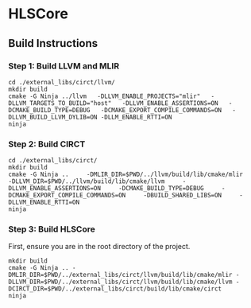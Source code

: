 # HLSCore


## Build Instructions

### Step 1: Build LLVM and MLIR
```
cd ./external_libs/circt/llvm/
mkdir build
cmake -G Ninja ../llvm   -DLLVM_ENABLE_PROJECTS="mlir"   -DLLVM_TARGETS_TO_BUILD="host"   -DLLVM_ENABLE_ASSERTIONS=ON   -DCMAKE_BUILD_TYPE=DEBUG   -DCMAKE_EXPORT_COMPILE_COMMANDS=ON   -DLLVM_BUILD_LLVM_DYLIB=ON -DLLM_ENABLE_RTTI=ON
ninja
```

### Step 2: Build CIRCT

```
cd ./external_libs/circt/
mkdir build
cmake -G Ninja ..     -DMLIR_DIR=$PWD/../llvm/build/lib/cmake/mlir     -DLLVM_DIR=$PWD/../llvm/build/lib/cmake/llvm     -DLLVM_ENABLE_ASSERTIONS=ON     -DCMAKE_BUILD_TYPE=DEBUG     -DCMAKE_EXPORT_COMPILE_COMMANDS=ON     -DBUILD_SHARED_LIBS=ON     -DLLVM_ENABLE_RTTI=ON
ninja
```

### Step 3: Build HLSCore
First, ensure you are in the root directory of the project.

```
mkdir build
cmake -G Ninja .. -DMLIR_DIR=$PWD/../external_libs/circt/llvm/build/lib/cmake/mlir -DLLVM_DIR=$PWD/../external_libs/circt/llvm/build/lib/cmake/llvm -DCIRCT_DIR=$PWD/../external_libs/circt/build/lib/cmake/circt
ninja
```
